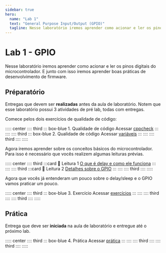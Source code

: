 ```yaml
---
sidebar: true
hero:
  name: "Lab 1" 
  text: "General Purpose Input/Output (GPIO)" 
  tagline: Nesse laboratório iremos aprender como acionar e ler os pinos digitais do microcontrolador. E junto com isso iremos aprender boas práticas de desenvolvimento de firmware.
---
```


# Lab 1 - GPIO

Nesse laboratório iremos aprender como acionar e ler os pinos digitais do microcontrolador. E junto com isso iremos aprender boas práticas de desenvolvimento de firmware.

## Préparatório <Badge type="info" text="50% da nota de lab" /> 

Entregas que devem ser ****realizadas**** antes da aula de laboratório. Notem que esse laboratório possui 3 atividades de pré lab, todas com entregas.

Comece pelos dois exercícios de qualidade de código:

::::: center
:::: third
::: box-blue 1. Qualidade de código
Acessar [cppcheck](/qualidade/cppcheck)
:::
::::
:::: third
::: box-blue 2. Qualidade de código
Acessar [variáveis](/qualidade/variables)
:::
::::
:::: third
::::
:::::

Agora iremos aprender sobre os conceitos básicos do microcontrolador. Para isso é necessário que vocês realizem algumas leituras prévias. 

::::: center
:::: third
:::card 📖 Leitura 1
[O que é delay e como ele funciona](/consulta/delay)
:::
::::
:::: third
:::card  📖 Leitura 2
[Detalhes sobre o GPIO](/consulta/gpio)
:::
::::
:::: third
::::
:::::

Agora que vocês já entenderam um pouco sobre o delay/sleep e o GPIO vamos praticar um pouco.

::::: center
:::: third
::: box-blue 3. Exercício
Acessar [exercícios](https://classroom)
:::
::::
:::: third
::::
:::: third
::::
:::::

## Prática  <Badge type="info" text="50% da nota de lab" /> 

Entrega que deve ser **iniciada** na aula de laboratório e entregue até o próximo lab. 

::::: center
:::: third
::: box-blue 4. Prática
Acessar [prática](/labs/gpio-pratica)
:::
::::
:::: third
::::
:::: third
::::
:::::

